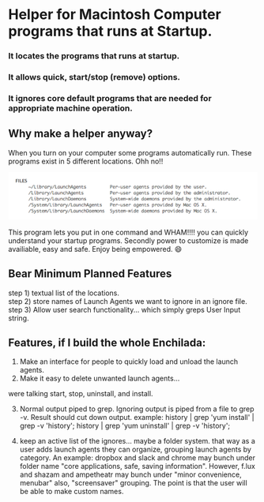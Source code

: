 # Helper for Macintosh Computer programs that runs at Startup.

### It locates the programs that runs at startup.

### It allows quick, start/stop (remove) options.

### It ignores core default programs that are needed for appropriate machine operation.

## Why make a helper anyway?
When you turn on your computer some programs automatically run. These programs exist in 5 different locations. Ohh no!!

![image](https://github.com/MichaelDimmitt/quick_launch_agent_monitor/blob/master/launch_agent_locations.png)

This program lets you put in one command and WHAM!!!! you can quickly understand your startup programs. Secondly power to customize is made availiable, easy and safe. Enjoy being empowered. :smile:

## Bear Minimum Planned Features
step 1) textual list of the locations.
<br>step 2) store names of Launch Agents we want to ignore in an ignore file.
<br>step 3) Allow user search functionality... which simply greps User Input string.

## Features, if I build the whole Enchilada:

1) Make an interface for people to quickly load and unload the launch agents.
2) Make it easy to delete unwanted launch agents...

were talking start, stop, uninstall, and install.


3) Normal output piped to grep. Ignoring output is piped from a file to grep -v. Result should cut down output.
example: history | grep 'yum install' | grep -v 'history'; history | grep 'yum uninstall' | grep -v 'history';

4) keep an active list of the ignores... maybe a folder system. 
that way as a user adds launch agents they can organize, grouping launch agents by category. An example: dropbox and slack and chrome may bunch under folder name "core applications, safe, saving information". However, f.lux and shazam and ampetheatr may bunch under "minor convenience, menubar" also, "screensaver" grouping.
The point is that the user will be able to make custom names.
